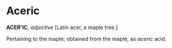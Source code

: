 # Aceric

**ACER'IC**, _adjective_ \[Latin acer, a maple tree.\]

Pertaining to the maple; obtained from the maple, as _aceric_ acid.